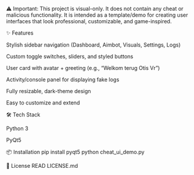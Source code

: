 ⚠️ Important: This project is visual-only. It does not contain any cheat or malicious functionality. It is intended as a template/demo for creating user interfaces that look professional, customizable, and game-inspired.

✨ Features

Stylish sidebar navigation (Dashboard, Aimbot, Visuals, Settings, Logs)

Custom toggle switches, sliders, and styled buttons

User card with avatar + greeting (e.g., “Welkom terug Otis Vr”)

Activity/console panel for displaying fake logs

Fully resizable, dark-theme design

Easy to customize and extend

🛠 Tech Stack

Python 3

PyQt5

📦 Installation
pip install pyqt5
python cheat_ui_demo.py

📖 License
READ LICENSE.md
